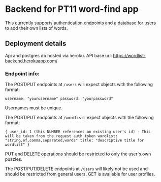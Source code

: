 # Backend for PT11 word-find app

This currently supports authentication endpoints and a database for users to add their own lists of words.

## Deployment details

Api and postgres db hosted via heroku. API base url: https://wordlist-backend.herokuapp.com/

### Endpoint info:

The POST/PUT endpoints at `/users` will expect objects with the following format:

`
    username: "yourusername"
    password: "yourpassword"
`

Usernames must be unique.


The POST/PUT endpoints at `/wordlists` expect objects with the following format:

`
{
    user_id: 1 (this NUMBER references an existing user's id) - This will be taken from the request auth token
    wordlist: "string,of,comma,separated,words"
    title: "descriptive title for wordlist"
}
`

PUT and DELETE operations should be restricted to only the user's own puzzles.

The POST/PUT/DELETE endpoints at `/users` will likely not be used and should be restricted from general users. GET is available for user profiles. 
